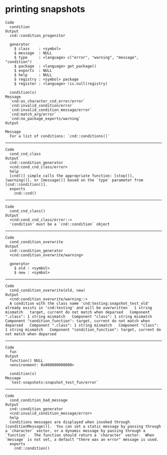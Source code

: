 # printing snapshots

    Code
      condition
    Output
      cnd::condition_progenitor
      
      generator
        $ class    : <symbol> 
        $ message  : NULL
        $ type     : <language> c("error", "warning", "message", "condition")
        $ package  : <language> get_package()
        $ exports  : NULL
        $ help     : NULL
        $ registry : <symbol> package
        $ register : <language> !is.null(registry)
      
      condition(s)
    Message
      `cnd:as_character_cnd_error/error`
      `cnd:invalid_condition/error`
      `cnd:invalid_condition_message/error`
      `cnd:match_arg/error`
      `cnd:no_package_exports/warning`
    Output
      
    Message
      For a list of conditions: `cnd::conditions()`

---

    Code
      cond_cnd_class
    Output
      cnd::condition_generator
      <cnd:cond_cnd_class/error>
      help
      [cnd()] simple calls the appropriate function: [stop()], [warning()], or [message()] based on the `type` parameter from [cnd::condition()].
      exports
        cnd::cnd()

---

    Code
      cond_cnd_class()
    Output
      <cnd:cond_cnd_class/error::>
      'condition' must be a `cnd::condition` object

---

    Code
      cond_condition_overwrite
    Output
      cnd::condition_generator
      <cnd:condition_overwrite/warning>
      
      generator
        $ old : <symbol> 
        $ new : <symbol> 

---

    Code
      cond_condition_overwrite(old, new)
    Output
      <cnd:condition_overwrite/warning::>
      A condition with the class name 'cnd:testing:snapshot_test_old' already exists in 'cnd:testing' and will be overwritten   1 string mismatch   target, current do not match when deparsed   Component ".class": 1 string mismatch   Component "class": 1 string mismatch   Component "condition_function": target, current do not match when deparsed   Component ".class": 1 string mismatch   Component "class": 1 string mismatch   Component "condition_function": target, current do not match when deparsed

---

    Code
      fun
    Output
      function() NULL
      <environment: 0x000000000000>
      
      condition(s)
    Message
      `test-snapshots:snapshot_test_fun/error`

---

    Code
      cond_condition_bad_message
    Output
      cnd::condition_generator
      <cnd:invalid_condition_message/error>
      help
      Conditions messages are displayed when invoked through [conditionMessage()].  You can set a static message by passing through a `character` vector, or a dynamic message by passing through a `function`.  The function should return a `character` vector.  When `message` is not set, a default "there was an error" message is used.
      exports
        cnd::condition()


